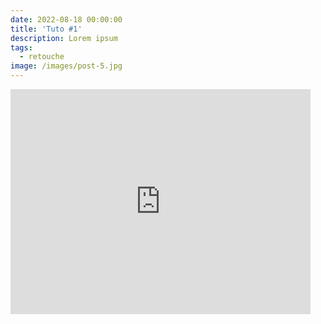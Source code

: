 ```yaml
---
date: 2022-08-18 00:00:00
title: 'Tuto #1'
description: Lorem ipsum
tags:
  - retouche
image: /images/post-5.jpg
---
```


<iframe width="480" height="360" src="http://www.youtube.com/embed/WO82PoAczTc" frameborder="0"> </iframe>